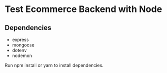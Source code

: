 # Test Ecommerce Backend with Node

## **Dependencies**
  - express
  - mongoose
  - dotenv
  - nodemon

Run npm install or yarn to install dependencies.
